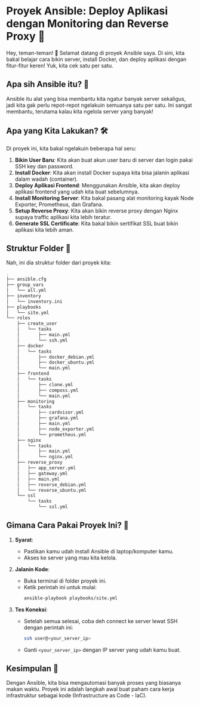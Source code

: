 # Proyek Ansible: Deploy Aplikasi dengan Monitoring dan Reverse Proxy 🚀

Hey, teman-teman! 👋 Selamat datang di proyek Ansible saya. Di sini, kita bakal belajar cara bikin server, install Docker, dan deploy aplikasi dengan fitur-fitur keren! Yuk, kita cek satu per satu.

## Apa sih Ansible itu? 🤔

Ansible itu alat yang bisa membantu kita ngatur banyak server sekaligus, jadi kita gak perlu repot-repot ngelakuin semuanya satu per satu. Ini sangat membantu, terutama kalau kita ngelola server yang banyak!

## Apa yang Kita Lakukan? 🛠️

Di proyek ini, kita bakal ngelakuin beberapa hal seru:
1. **Bikin User Baru**: Kita akan buat akun user baru di server dan login pakai SSH key dan password.
2. **Install Docker**: Kita akan install Docker supaya kita bisa jalanin aplikasi dalam wadah (container).
3. **Deploy Aplikasi Frontend**: Menggunakan Ansible, kita akan deploy aplikasi frontend yang udah kita buat sebelumnya.
4. **Install Monitoring Server**: Kita bakal pasang alat monitoring kayak Node Exporter, Prometheus, dan Grafana.
5. **Setup Reverse Proxy**: Kita akan bikin reverse proxy dengan Nginx supaya traffic aplikasi kita lebih teratur.
6. **Generate SSL Certificate**: Kita bakal bikin sertifikat SSL buat bikin aplikasi kita lebih aman.

## Struktur Folder 📁

Nah, ini dia struktur folder dari proyek kita:

```bash
.
├── ansible.cfg
├── group_vars
│   └── all.yml
├── inventory
│   └── inventory.ini
├── playbooks
│   └── site.yml
└── roles
    ├── create_user
    │   └── tasks
    │       ├── main.yml
    │       └── ssh.yml
    ├── docker
    │   └── tasks
    │       ├── docker_debian.yml
    │       ├── docker_ubuntu.yml
    │       └── main.yml
    ├── frontend
    │   └── tasks
    │       ├── clone.yml
    │       ├── composs.yml
    │       └── main.yml
    ├── monitoring
    │   └── tasks
    │       ├── cardvisor.yml
    │       ├── grafana.yml
    │       ├── main.yml
    │       ├── node_exporter.yml
    │       └── prometheus.yml
    ├── nginx
    │   └── tasks
    │       ├── main.yml
    │       └── nginx.yml
    ├── reverse_proxy
    │   ├── app_server.yml
    │   ├── gateway.yml
    │   ├── main.yml
    │   ├── reverse_debian.yml
    │   └── reverse_ubuntu.yml
    └── ssl
        └── tasks
            └── ssl.yml
```


## Gimana Cara Pakai Proyek Ini? 🚀

1. **Syarat**:
   - Pastikan kamu udah install Ansible di laptop/komputer kamu.
   - Akses ke server yang mau kita kelola.

2. **Jalanin Kode**:
   - Buka terminal di folder proyek ini.
   - Ketik perintah ini untuk mulai:
     ```bash
     ansible-playbook playbooks/site.yml
     ```

3. **Tes Koneksi**:
   - Setelah semua selesai, coba deh connect ke server lewat SSH dengan perintah ini:
     ```bash
     ssh user@<your_server_ip>
     ```
   - Ganti `<your_server_ip>` dengan IP server yang udah kamu buat.

## Kesimpulan 🎉

Dengan Ansible, kita bisa mengautomasi banyak proses yang biasanya makan waktu. Proyek ini adalah langkah awal buat paham cara kerja infrastruktur sebagai kode (Infrastructure as Code - IaC). 